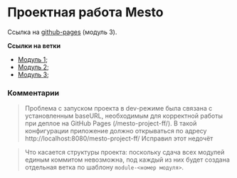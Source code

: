 # Проектная работа Mesto

Ссылка на [github-pages](https://Pobedinskiy-David.github.io/mesto-project-ff/) (модуль 3).

**Ссылки на ветки**
- [Модуль 1](https://github.com/Pobedinskiy-David/mesto-project-ff/tree/module-1);
- [Модуль 2](https://github.com/Pobedinskiy-David/mesto-project-ff/tree/module-2);
- [Модуль 3](https://github.com/Pobedinskiy-David/mesto-project-ff/tree/module-3);

### Комментарии

> Проблема с запуском проекта в dev-режиме была связана с установленным baseURL, необходимым для корректной работы при деплое на GitHub Pages (/mesto-project-ff/). 
> В такой конфигурации приложение должно открываться по адресу http://localhost:8080/mesto-project-ff/
> Исправил этот недочёт

> Что касается структуры проекта: поскольку сдача всех модулей единым коммитом невозможна, под каждый из них будет создана отдельная ветка по шаблону `module-<номер модуля>`.